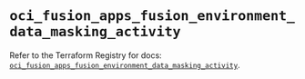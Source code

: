 # `oci_fusion_apps_fusion_environment_data_masking_activity`

Refer to the Terraform Registry for docs: [`oci_fusion_apps_fusion_environment_data_masking_activity`](https://registry.terraform.io/providers/hashicorp/oci/7.19.0/docs/resources/fusion_apps_fusion_environment_data_masking_activity).
